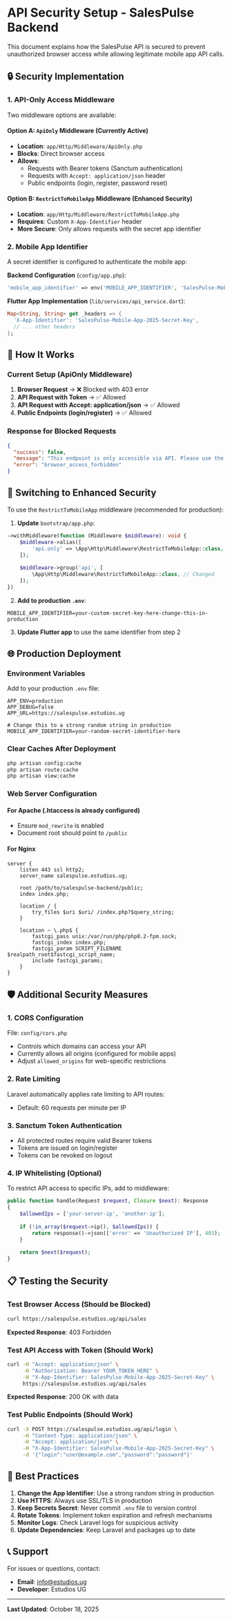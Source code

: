 # API Security Setup - SalesPulse Backend

This document explains how the SalesPulse API is secured to prevent unauthorized browser access while allowing legitimate mobile app API calls.

## 🔒 Security Implementation

### 1. **API-Only Access Middleware**

Two middleware options are available:

#### Option A: `ApiOnly` Middleware (Currently Active)
- **Location**: `app/Http/Middleware/ApiOnly.php`
- **Blocks**: Direct browser access
- **Allows**: 
  - Requests with Bearer tokens (Sanctum authentication)
  - Requests with `Accept: application/json` header
  - Public endpoints (login, register, password reset)

#### Option B: `RestrictToMobileApp` Middleware (Enhanced Security)
- **Location**: `app/Http/Middleware/RestrictToMobileApp.php`
- **Requires**: Custom `X-App-Identifier` header
- **More Secure**: Only allows requests with the secret app identifier

### 2. **Mobile App Identifier**

A secret identifier is configured to authenticate the mobile app:

**Backend Configuration** (`config/app.php`):
```php
'mobile_app_identifier' => env('MOBILE_APP_IDENTIFIER', 'SalesPulse-Mobile-App-2025-Secret-Key'),
```

**Flutter App Implementation** (`lib/services/api_service.dart`):
```dart
Map<String, String> get _headers => {
  'X-App-Identifier': 'SalesPulse-Mobile-App-2025-Secret-Key',
  // ... other headers
};
```

## 📝 How It Works

### Current Setup (ApiOnly Middleware)

1. **Browser Request** → ❌ Blocked with 403 error
2. **API Request with Token** → ✅ Allowed
3. **API Request with Accept: application/json** → ✅ Allowed
4. **Public Endpoints (login/register)** → ✅ Allowed

### Response for Blocked Requests
```json
{
  "success": false,
  "message": "This endpoint is only accessible via API. Please use the mobile application.",
  "error": "browser_access_forbidden"
}
```

## 🚀 Switching to Enhanced Security

To use the `RestrictToMobileApp` middleware (recommended for production):

1. **Update** `bootstrap/app.php`:
```php
->withMiddleware(function (Middleware $middleware): void {
    $middleware->alias([
        'api.only' => \App\Http\Middleware\RestrictToMobileApp::class, // Changed
    ]);
    
    $middleware->group('api', [
        \App\Http\Middleware\RestrictToMobileApp::class, // Changed
    ]);
})
```

2. **Add to production `.env`**:
```env
MOBILE_APP_IDENTIFIER=your-custom-secret-key-here-change-this-in-production
```

3. **Update Flutter app** to use the same identifier from step 2

## 🌐 Production Deployment

### Environment Variables

Add to your production `.env` file:

```env
APP_ENV=production
APP_DEBUG=false
APP_URL=https://salespulse.estudios.ug

# Change this to a strong random string in production
MOBILE_APP_IDENTIFIER=your-random-secret-identifier-here
```

### Clear Caches After Deployment

```bash
php artisan config:cache
php artisan route:cache
php artisan view:cache
```

### Web Server Configuration

#### For Apache (.htaccess is already configured)
- Ensure `mod_rewrite` is enabled
- Document root should point to `/public`

#### For Nginx
```nginx
server {
    listen 443 ssl http2;
    server_name salespulse.estudios.ug;
    
    root /path/to/salespulse-backend/public;
    index index.php;

    location / {
        try_files $uri $uri/ /index.php?$query_string;
    }

    location ~ \.php$ {
        fastcgi_pass unix:/var/run/php/php8.2-fpm.sock;
        fastcgi_index index.php;
        fastcgi_param SCRIPT_FILENAME $realpath_root$fastcgi_script_name;
        include fastcgi_params;
    }
}
```

## 🛡️ Additional Security Measures

### 1. CORS Configuration
File: `config/cors.php`
- Controls which domains can access your API
- Currently allows all origins (configured for mobile apps)
- Adjust `allowed_origins` for web-specific restrictions

### 2. Rate Limiting
Laravel automatically applies rate limiting to API routes:
- Default: 60 requests per minute per IP

### 3. Sanctum Token Authentication
- All protected routes require valid Bearer tokens
- Tokens are issued on login/register
- Tokens can be revoked on logout

### 4. IP Whitelisting (Optional)
To restrict API access to specific IPs, add to middleware:

```php
public function handle(Request $request, Closure $next): Response
{
    $allowedIps = ['your-server-ip', 'another-ip'];
    
    if (!in_array($request->ip(), $allowedIps)) {
        return response()->json(['error' => 'Unauthorized IP'], 403);
    }
    
    return $next($request);
}
```

## 📋 Testing the Security

### Test Browser Access (Should be Blocked)
```bash
curl https://salespulse.estudios.ug/api/sales
```

**Expected Response**: 403 Forbidden

### Test API Access with Token (Should Work)
```bash
curl -H "Accept: application/json" \
     -H "Authorization: Bearer YOUR_TOKEN_HERE" \
     -H "X-App-Identifier: SalesPulse-Mobile-App-2025-Secret-Key" \
     https://salespulse.estudios.ug/api/sales
```

**Expected Response**: 200 OK with data

### Test Public Endpoints (Should Work)
```bash
curl -X POST https://salespulse.estudios.ug/api/login \
     -H "Content-Type: application/json" \
     -H "Accept: application/json" \
     -H "X-App-Identifier: SalesPulse-Mobile-App-2025-Secret-Key" \
     -d '{"login":"user@example.com","password":"password"}'
```

## 🔐 Best Practices

1. **Change the App Identifier**: Use a strong random string in production
2. **Use HTTPS**: Always use SSL/TLS in production
3. **Keep Secrets Secret**: Never commit `.env` file to version control
4. **Rotate Tokens**: Implement token expiration and refresh mechanisms
5. **Monitor Logs**: Check Laravel logs for suspicious activity
6. **Update Dependencies**: Keep Laravel and packages up to date

## 📞 Support

For issues or questions, contact:
- **Email**: info@estudios.ug
- **Developer**: Estudios UG

---

**Last Updated**: October 18, 2025
